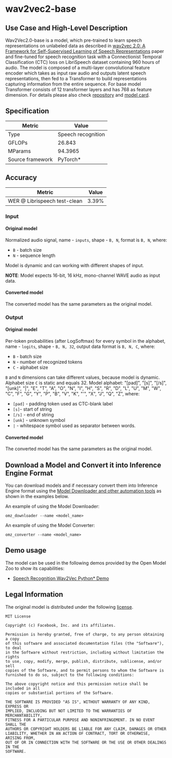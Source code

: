 # wav2vec2-base

## Use Case and High-Level Description

Wav2Vec2.0-base is a model, which pre-trained to learn speech representations on unlabeled data as described in [wav2vec 2.0: A Framework for Self-Supervised Learning of Speech Representations](https://arxiv.org/abs/2006.11477) paper and fine-tuned for speech recognition task with a Connectionist Temporal Classification (CTC) loss on LibriSpeech dataset containing 960 hours of audio.
The model is composed of a multi-layer convolutional feature encoder which takes as input raw audio and outputs latent speech representations, then fed to a Transformer to build representations capturing information from the entire sequence. For base model Transformer consists of 12 transformer layers and has 768 as feature dimension.
For details please also check [repository](https://github.com/pytorch/fairseq/tree/master/examples/wav2vec#wav2vec-20) and [model card](https://huggingface.co/facebook/wav2vec2-base-960h).

## Specification

| Metric           | Value              |
| ---------------- | ------------------ |
| Type             | Speech recognition |
| GFLOPs           | 26.843             |
| MParams          | 94.3965            |
| Source framework | PyTorch\*          |

## Accuracy

| Metric                       | Value |
| ---------------------------- | ----- |
| WER @ Librispeech test-clean | 3.39% |

### Input

#### Original model

Normalized audio signal, name - `inputs`,  shape - `B, N`, format is `B, N`, where:

- `B` - batch size
- `N` - sequence length

Model is dynamic and can working with different shapes of input.

**NOTE**: Model expects 16-bit, 16 kHz, mono-channel WAVE audio as input data.

#### Converted model

The converted model has the same parameters as the original model.

### Output

#### Original model

Per-token probabilities (after LogSoftmax) for every symbol in the alphabet, name - `logits`,  shape - `B, N, 32`, output data format is `B, N, C`, where:

- `B` - batch size
- `N` - number of recognized tokens
- `C` - alphabet size

`B` and `N` dimensions can take different values, because model is dynamic. Alphabet size `C` is static and equals 32.
Model alphabet: "[pad]", "[s]", "[/s]", "[unk]", "|", "E", "T", "A", "O", "N", "I", "H", "S", "R", "D", "L", "U", "M", "W", "C", "F", "G", "Y", "P", "B", "V", "K", "'", "X", "J", "Q", "Z", where:

- `[pad]` - padding token used as CTC-blank label
- `[s]`- start of string
- `[/s]` - end of string
- `[unk]` - unknown symbol
- `|` - whitespace symbol used as separator between words.

#### Converted model

The converted model has the same parameters as the original model.

## Download a Model and Convert it into Inference Engine Format

You can download models and if necessary convert them into Inference Engine format using the [Model Downloader and other automation tools](../../../tools/model_tools/README.md) as shown in the examples below.

An example of using the Model Downloader:
```
omz_downloader --name <model_name>
```

An example of using the Model Converter:
```
omz_converter --name <model_name>
```

## Demo usage

The model can be used in the following demos provided by the Open Model Zoo to show its capabilities:

* [Speech Recognition Wav2Vec Python\* Demo](../../../demos/speech_recognition_wav2vec_demo/python/README.md)

## Legal Information

The original model is distributed under the following [license](https://raw.githubusercontent.com/pytorch/fairseq/master/LICENSE).
```
MIT License

Copyright (c) Facebook, Inc. and its affiliates.

Permission is hereby granted, free of charge, to any person obtaining a copy
of this software and associated documentation files (the "Software"), to deal
in the Software without restriction, including without limitation the rights
to use, copy, modify, merge, publish, distribute, sublicense, and/or sell
copies of the Software, and to permit persons to whom the Software is
furnished to do so, subject to the following conditions:

The above copyright notice and this permission notice shall be included in all
copies or substantial portions of the Software.

THE SOFTWARE IS PROVIDED "AS IS", WITHOUT WARRANTY OF ANY KIND, EXPRESS OR
IMPLIED, INCLUDING BUT NOT LIMITED TO THE WARRANTIES OF MERCHANTABILITY,
FITNESS FOR A PARTICULAR PURPOSE AND NONINFRINGEMENT. IN NO EVENT SHALL THE
AUTHORS OR COPYRIGHT HOLDERS BE LIABLE FOR ANY CLAIM, DAMAGES OR OTHER
LIABILITY, WHETHER IN AN ACTION OF CONTRACT, TORT OR OTHERWISE, ARISING FROM,
OUT OF OR IN CONNECTION WITH THE SOFTWARE OR THE USE OR OTHER DEALINGS IN THE
SOFTWARE.
```
